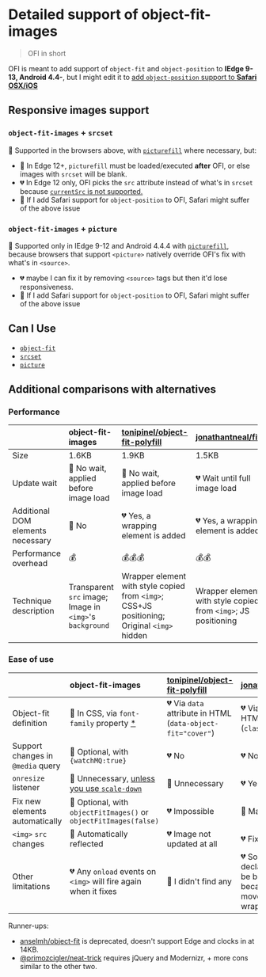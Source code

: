 # Detailed support of object-fit-images

> OFI in short

OFI is meant to add support of `object-fit` and `object-position` to **IEdge 9-13, Android 4.4-**, but I might edit it to [add `object-position` support to **Safari OSX/iOS**](https://github.com/bfred-it/object-fit-images/issues/4)

## Responsive images support

### `object-fit-images` + `srcset` 

💚 Supported in the browsers above, with [`picturefill`](https://github.com/scottjehl/picturefill) where necessary, but:

* 💛 In Edge 12+, `picturefill` must be loaded/executed **after** OFI, or else images with `srcset` will be blank.
* 💔 In Edge 12 only, OFI picks the `src` attribute instead of what's in `srcset` because [`currentSrc` is not supported.](https://blogs.windows.com/msedgedev/2015/06/08/introducing-srcset-responsive-images-in-microsoft-edge/)
* 💛 If I add Safari support for `object-position` to OFI, Safari might suffer of the above issue

### `object-fit-images` + `picture`

💛 Supported only in IEdge 9-12 and Android 4.4.4 with [`picturefill`](https://github.com/scottjehl/picturefill), because browsers that support `<picture>` natively override OFI's fix with what's in `<source>`.

* 💔 maybe I can fix it by removing `<source>` tags but then it'd lose responsiveness.
* 💛 If I add Safari support for `object-position` to OFI, Safari might suffer of the above issue

## Can I Use

* [`object-fit`](http://caniuse.com/#feat=object-fit)
* [`srcset`](http://caniuse.com/#feat=srcset)
* [`picture`](http://caniuse.com/#feat=picture)

## Additional comparisons with alternatives

### Performance

|                                 | object-fit-images                                              | [tonipinel/object-fit-polyfill](https://github.com/tonipinel/object-fit-polyfill)           | [jonathantneal/fitie](https://github.com/jonathantneal/fitie)
:---                              | :---                                                           | :---                                                                                        | :---
Size                              | 1.6KB                                                          | 1.9KB                                                                                       | 1.5KB
Update wait                       | 💚 No wait, applied before image load                           | 💚 No wait, applied before image load                                                        | 💔 Wait until full image load
Additional DOM elements necessary | 💚 No                                                           | 💔 Yes, a wrapping element is added                                                          | 💔 Yes, a wrapping element is added
Performance overhead              | 💰                                                              | 💰💰💰                                                                                         | 💰💰
Technique description             | Transparent `src` image; Image in `<img>`'s `background`       | Wrapper element with style copied from `<img>`; CSS+JS positioning; Original `<img>` hidden | Wrapper element with style copied from `<img>`; JS positioning

### Ease of use

|                                 | object-fit-images                                              | [tonipinel/object-fit-polyfill](https://github.com/tonipinel/object-fit-polyfill)           | [jonathantneal/fitie](https://github.com/jonathantneal/fitie)
:---                              | :---                                                           | :---                                                                                        | :---
Object-fit definition             | 💛 In CSS, via `font-family` property [*](readme.md#usage)               | 💔 Via `data` attribute in HTML (`data-object-fit="cover"`)                                  | 💔 Via class in HTML (`class="cover"`)
Support changes in `@media` query | 💚 Optional, with `{watchMQ:true}`                              | 💔 No                                                                                        | 💔 No
`onresize` listener               | 💚 Unnecessary, [unless you use `scale-down`](https://github.com/bfred-it/object-fit-images/commit/6170255cc6ebcaebf560e695fc63354ca150f315)                                                   | 💚 Unnecessary                                                                               | 💔 Yes, manually
Fix new elements automatically    | 💚 Optional, with  `objectFitImages()` or `objectFitImages(false)`  | 💔 Impossible                                                                                | 💛 Manually
`<img>` `src` changes             | 💚 Automatically reflected                                      | 💔 Image not updated at all                                                                  | 💔 Fix not updated
Other limitations                 | 💔 Any `onload` events on `<img>` will fire again when it fixes | 💚 I didn't find any                                                                         | 💔 Some CSS declaration might be broken because partially moved to the wrapper


Runner-ups:
- [anselmh/object-fit](https://github.com/anselmh/object-fit) is deprecated, doesn't support Edge and clocks in at 14KB.
- [@primozcigler/neat-trick](https://medium.com/@primozcigler/neat-trick-for-css-object-fit-fallback-on-edge-and-other-browsers-afbc53bbb2c3) requires jQuery and Modernizr, + more cons similar to the other two.
